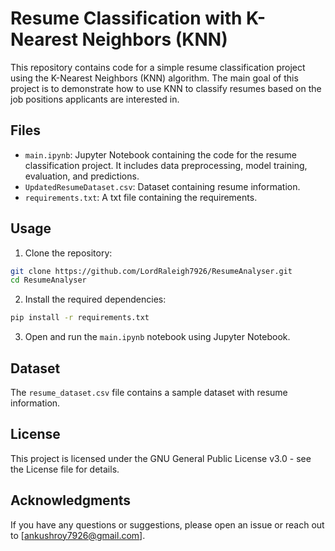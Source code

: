 # Resume Classification with K-Nearest Neighbors (KNN)

This repository contains code for a simple resume classification project using the K-Nearest Neighbors (KNN) algorithm. The main goal of this project is to demonstrate how to use KNN to classify resumes based on the job positions applicants are interested in.

## Files

- `main.ipynb`: Jupyter Notebook containing the code for the resume classification project. It includes data preprocessing, model training, evaluation, and predictions.
- `UpdatedResumeDataset.csv`: Dataset containing resume information.
- `requirements.txt`: A txt file containing the requirements.


## Usage

1. Clone the repository:

```bash
git clone https://github.com/LordRaleigh7926/ResumeAnalyser.git
cd ResumeAnalyser
```

2. Install the required dependencies:

```bash
pip install -r requirements.txt
```

3. Open and run the `main.ipynb` notebook using Jupyter Notebook.

## Dataset

The `resume_dataset.csv` file contains a sample dataset with resume information.

## License

This project is licensed under the GNU General Public License v3.0 - see the License file for details.

## Acknowledgments
If you have any questions or suggestions, please open an issue or reach out to [ankushroy7926@gmail.com].

